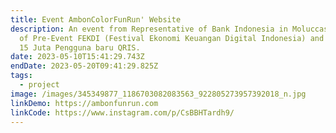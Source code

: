 ```yaml
---
title: Event AmbonColorFunRun' Website
description: An event from Representative of Bank Indonesia in Moluccas as part
  of Pre-Event FEKDI (Festival Ekonomi Keuangan Digital Indonesia) and part of
  15 Juta Pengguna baru QRIS.
date: 2023-05-10T15:41:29.743Z
endDate: 2023-05-20T09:41:29.825Z
tags:
  - project
image: /images/345349877_1186703082083563_922805273957392018_n.jpg
linkDemo: https://ambonfunrun.com
linkCode: https://www.instagram.com/p/CsBBHTardh9/
---
```

